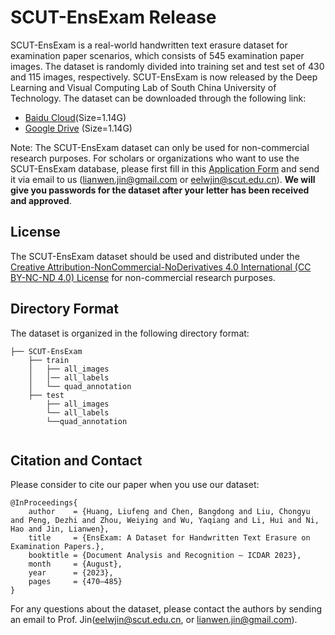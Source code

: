 
# SCUT-EnsExam Release
SCUT-EnsExam is a real-world handwritten text erasure dataset for examination paper scenarios, which consists of 545 examination paper images. The dataset is randomly divided into training set and test set of 430 and 115 images, respectively. SCUT-EnsExam is now released by the Deep Learning and Visual Computing Lab of South China University of Technology. The dataset can be downloaded through the following link:
- [Baidu Cloud](https://pan.baidu.com/s/11b0SQF8YyHrov11Jlfdq-A)(Size=1.14G)
- [Google Drive](https://drive.google.com/file/d/1euZuAJ1JVhPcaRT_5EOvSxaTf09qGqvm/view?usp=sharing) (Size=1.14G)
  
Note: The SCUT-EnsExam dataset can only be used for non-commercial research purposes. For scholars or organizations who want to use the SCUT-EnsExam database, please first fill in this [Application Form](Application_Form/Application_Form_for_Using_SCUT-EnsExam.doc) and send it via email to us ([lianwen.jin@gmail.com](mailto:lianwen.jin@gmail.com) or [eelwjin@scut.edu.cn](mailto:eelwjin@scut.edu.cn)). **We will give you passwords for the dataset after your letter has been received and approved**.

## License
The SCUT-EnsExam dataset should be used and distributed under the [Creative Attribution-NonCommercial-NoDerivatives 4.0 International (CC BY-NC-ND 4.0) License](https://creativecommons.org/licenses/by-nc-nd/4.0/) for non-commercial research purposes.

## Directory Format
The dataset is organized in the following directory format:
```
├── SCUT-EnsExam
    ├── train
    │   ├── all_images
    │   │── all_labels
    │   └── quad_annotation
    ├── test
        ├── all_images
        └── all_labels
        └──quad_annotation


```

## Citation and Contact
Please consider to cite our paper when you use our dataset:
```
@InProceedings{
    author    = {Huang, Liufeng and Chen, Bangdong and Liu, Chongyu and Peng, Dezhi and Zhou, Weiying and Wu, Yaqiang and Li, Hui and Ni, Hao and Jin, Lianwen},
    title     = {EnsExam: A Dataset for Handwritten Text Erasure on Examination Papers.},
    booktitle = {Document Analysis and Recognition – ICDAR 2023},
    month     = {August},
    year      = {2023},
    pages     = {470–485}
}
```

For any questions about the dataset, please contact the authors by sending an email to Prof. Jin([eelwjin@scut.edu.cn](mailto:eelwjin@scut.edu.cn), or [lianwen.jin@gmail.com](mailto:lianwen.jin@gmail.com)). 
